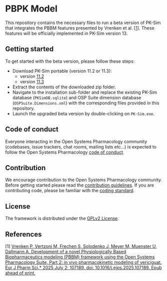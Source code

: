 # PBPK Model

This repository contains the necessary files to run a beta version of PK-Sim that integrates the PBBM features presented by Vrenken et al. [[1](#References)]. These features will be officially implemented in PK-Sim version 13. 

## Getting started
To get started with the beta version, please follow these steps:

* Download PK-Sim portable (version 11.2 or 11.3): 
    * version [11.2](https://github.com/Open-Systems-Pharmacology/PK-Sim/releases/tag/v11.2.142)
    * version [11.3](https://github.com/Open-Systems-Pharmacology/PK-Sim/releases/tag/v11.3.208)
* Extract the contents of the downloaded zip folder.
* Navigate to the installation sub-folder and replace the existing PK-Sim database (`PKSimDB.sqlite`) and  OSP Suite dimension database (`OSPSuite.Dimensions.xml`) with the corresponding files provided in this repository.
* Launch the upgraded beta version by double-clicking on `PK-Sim.exe`.

## Code of conduct
Everyone interacting in the Open Systems Pharmacology community (codebases, issue trackers, chat rooms, mailing lists etc...) is expected to follow the Open Systems Pharmacology [code of conduct](https://github.com/Open-Systems-Pharmacology/Suite/blob/master/CODE_OF_CONDUCT.md#contributor-covenant-code-of-conduct).

## Contribution
We encourage contribution to the Open Systems Pharmacology community. Before getting started please read the [contribution guidelines](https://github.com/Open-Systems-Pharmacology/Suite/blob/master/CONTRIBUTING.md#ways-to-contribute). If you are contributing code, please be familiar with the [coding standard](https://github.com/Open-Systems-Pharmacology/Suite/blob/master/CODING_STANDARDS.md#visual-studio-settings).

## License
The framework is distributed under the [GPLv2 License](https://github.com/Open-Systems-Pharmacology/Suite/blob/develop/LICENSE).

## References
[1] [Vrenken P, Vertzoni M, Frechen S, Solodenko J, Meyer M, Muenster U, Dallmann A. Development of a novel Physiologically Based Biopharmaceutics modeling (PBBM) framework using the Open Systems Pharmacology Suite, Part 2: in vivo pharmacokinetic modeling of vericiguat. Eur J Pharm Sci.* 2025 July 2; 107189. doi: 10.1016/j.ejps.2025.107189. Epub ahead of print.](https://www.sciencedirect.com/science/article/pii/S0928098725001885)
